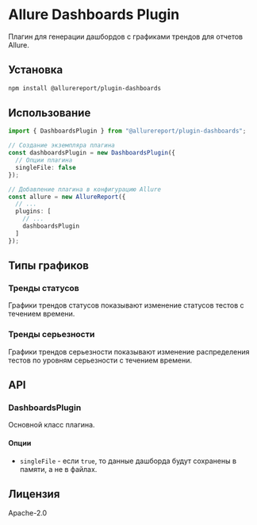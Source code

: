 # Allure Dashboards Plugin

Плагин для генерации дашбордов с графиками трендов для отчетов Allure.

## Установка

```bash
npm install @allurereport/plugin-dashboards
```

## Использование

```typescript
import { DashboardsPlugin } from "@allurereport/plugin-dashboards";

// Создание экземпляра плагина
const dashboardsPlugin = new DashboardsPlugin({
  // Опции плагина
  singleFile: false
});

// Добавление плагина в конфигурацию Allure
const allure = new AllureReport({
  // ...
  plugins: [
    // ...
    dashboardsPlugin
  ]
});
```

## Типы графиков

### Тренды статусов

Графики трендов статусов показывают изменение статусов тестов с течением времени.

### Тренды серьезности

Графики трендов серьезности показывают изменение распределения тестов по уровням серьезности с течением времени.

## API

### DashboardsPlugin

Основной класс плагина.

#### Опции

- `singleFile` - если `true`, то данные дашборда будут сохранены в памяти, а не в файлах.

## Лицензия

Apache-2.0 